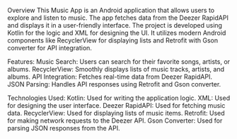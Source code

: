 Overview
This Music App is an Android application that allows users to explore and listen to music. The app fetches data from the Deezer RapidAPI and displays it in a user-friendly interface. 
The project is developed using Kotlin for the logic and XML for designing the UI. It utilizes modern Android components like RecyclerView for displaying lists and Retrofit with Gson converter for API integration.

Features:
Music Search: Users can search for their favorite songs, artists, or albums.
RecyclerView: Smoothly displays lists of music tracks, artists, and albums.
API Integration: Fetches real-time data from Deezer RapidAPI.
JSON Parsing: Handles API responses using Retrofit and Gson converter.

Technologies Used:
Kotlin: Used for writing the application logic.
XML: Used for designing the user interface.
Deezer RapidAPI: Used for fetching music data.
RecyclerView: Used for displaying lists of music items.
Retrofit: Used for making network requests to the Deezer API.
Gson Converter: Used for parsing JSON responses from the API.

